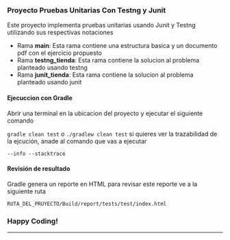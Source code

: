 ### Proyecto Pruebas Unitarias Con Testng y Junit

Este proyecto implementa pruebas unitarias usando Junit y Testng utilizando sus respectivas notaciones

- Rama **main**: Esta rama contiene una estructura basica y un documento pdf con el ejercicio propuesto
- Rama **testng_tienda**: Esta rama contiene la solucion al problema planteado usando  testng
- Rama **junit_tienda**: Esta rama contiene la solucion al problema planteado usando  junit

####  Ejecuccion con Gradle

Abrir una terminal en la ubicacion del proyecto  y ejecutar el siguiente comando

`gradle clean test`
o
`./gradlew clean test`
si quieres ver la trazabilidad de la ejcución, anade al comando que vas a ejecutar

`--info --stacktrace`

#### Revisión de resultado

Gradle genera un reporte en HTML para revisar este reporte ve a la siguiente ruta

`RUTA_DEL_PRUYECTO/Build/report/tests/test/index.html`

### Happy Coding!


------------